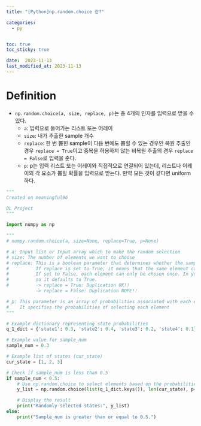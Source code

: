 ```yaml
---
title: "[Python]np.random.choice 란?"

categories:
  - py


toc: true
toc_sticky: true

date:  2023-11-13
last_modified_at: 2023-11-13
---
```


# Definition




- `np.random.choice(a, size, replace, p)`는 총 4개의 인자를 입력으로 받을 수 있다.
  - `a`: 입력으로 들어가는 리스트 또는 어레이
  - `size`: 내가 추출한 sample 개수
  - `replace`: 한 번 뽑힌 sample이 다음 번에도 뽑힐 수 있는 경우인 복원 추출인 경우 `replace = True`이고 중복을 허용하지 않는 비복원 추출의 경우  `replace = False`로 입력을 준다.
  - `p`: p는 입력 리스트 또는 어레이와 직접적으로 연결되어 있는데, 리스트나 어레이의 각 요소가 뽑힐 확률을 입력으로 받는다. 만약 모든 것이 같다면 uniform하다.

```python
"""
Created on meaningful96

DL Project
"""

import numpy as np

"""
# numpy.random.choice(a, size=None, replace=True, p=None)

# a: Input list or Input array which to make the random selection
# size: The number of elements we want to choose
# replace: This is a boolean parameter that determines whether the sampling is done with replacement. 
#          If replace is set to True, it means that the same element can be chosen more than once. 
#          If set to False, each element can only be chosen once. In your code, it is not explicitly specified, 
#          so it defaults to True.
#          -> replace = True: Duplication OK!!
           -> replace = False: Duplication NOPE!!

# p: This parameter is an array of probabilities associated with each element in the input array a. 
#    It specifies the probabilities of selecting each element
"""

# Example dictionary representing state probabilities
q_1_dict = {'state1': 0.3, 'state2': 0.4, 'state3': 0.2, 'state4': 0.1}

# Example value for sample_num
sample_num = 0.3

# Example list of states (cur_state)
cur_state = [1, 2, 3]

# Check if sample_num is less than 0.5
if sample_num < 0.5:
    # Use np.random.choice to select elements based on the probabilities in q_1_dict
    y_list = np.random.choice(list(q_1_dict.keys()), len(cur_state), p=list(q_1_dict.values()))

    # Display the result
    print("Randomly selected states:", y_list)
else:
    print("Sample_num is greater than or equal to 0.5.")
```
